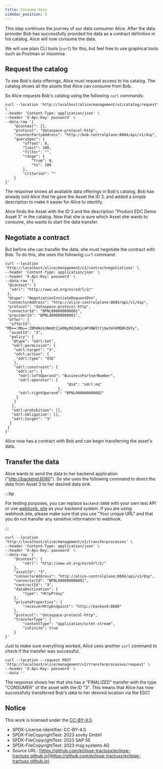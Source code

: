 ```yaml
---
title: Consume data
sidebar_position: 3
---
```


This step continues the journey of our data consumer Alice. After the data provider Bob has successfully provided his data as a contract definition in his catalog. Alice will now consume the data.

We will use plain CLI tools (`curl`) for this, but feel free to use graphical tools such as Postman or Insomnia.

## Request the catalog

To see Bob's data offerings, Alice must request access to his catalog. The catalog shows all the assets that Alice can consume from Bob.

So Alice requests Bob's catalog using the following `curl` commands:

```shell
curl --location 'http://localhost/alice/management/v2/catalog/request' \
--header 'Content-Type: application/json' \
--header 'X-Api-Key: password' \
--data-raw '{
    "@context": {},
    "protocol": "dataspace-protocol-http",
    "counterPartyAddress": "http://bob-controlplane:8084/api/v1/dsp",
    "querySpec": {
        "offset": 0,
        "limit": 100,
        "filter": "",
        "range": {
            "from": 0,
            "to": 100
        },
        "criterion": ""
    }
}'
```

The response shows all available data offerings in Bob's catalog. Bob has already told Alice that he gave the Asset the ID 3, and added a simple description to make it easier for Alice to identify.

Alice finds the Asset with the ID 3 and the description "Product EDC Demo Asset 3" in the catalog. Now that she is sure which Asset she wants to consume, she wants to start the data transfer.

## Negotiate a contract

But before she can transfer the data, she must negotiate the contract with Bob. To do this, she uses the following `curl` command:

```shell
curl --location 'http://localhost/alice/management/v2/contractnegotiations' \
--header 'Content-Type: application/json' \
--header 'X-Api-Key: password' \
--data-raw '{
 "@context": {
  "odrl": "http://www.w3.org/ns/odrl/2/"
 },
 "@type": "NegotiationInitiateRequestDto",
 "connectorAddress": "http://alice-controlplane:8084/api/v1/dsp",
 "protocol": "dataspace-protocol-http",
 "connectorId": "BPNL000000000001",
 "providerId": "BPNL000000000001",
 "offer": {
  "offerId": "MQ==:MQ==:ZDM4Nzk3NmUtZjA0Ny00ZmNjLWFhNWItYjQwYmVkMDBhZGYy",
  "assetId": "3",
  "policy": {
   "@type": "odrl:Set",
   "odrl:permission": {
    "odrl:target": "3",
    "odrl:action": {
     "odrl:type": "USE"
    },
    "odrl:constraint": {
     "odrl:or": {
      "odrl:leftOperand": "BusinessPartnerNumber",
      "odrl:operator": {
                            "@id": "odrl:eq"
                        },
      "odrl:rightOperand": "BPNL000000000002"
     }
    }
   },
   "odrl:prohibition": [],
   "odrl:obligation": [],
   "odrl:target": "3"
  }
 }
}'
```

Alice now has a contract with Bob and can begin transferring the asset's data.

## Transfer the data

Alice wants to send the data to her backend application ("<http://backend:8080>"). So she uses the following command to direct the data from Asset 3 to her desired data sink.

:::tip

For testing purposes, you can replace `backend:8080` with your own test API or use [webhook. site](https://webhook.site/) as your backend system. If you are using webhook.site, please make sure that you use "Your unique URL" and that you do not transfer any sensitive information to webhook.

:::

```shell
curl --location 'http://localhost/alice/management/v2/transferprocesses' \
--header 'Content-Type: application/json' \
--header 'X-Api-Key: password' \
--data-raw '{
    "@context": {
        "odrl": "http://www.w3.org/ns/odrl/2/"
    },
    "assetId": "3",
    "connectorAddress": "http://alice-controlplane:8084/api/v1/dsp",
    "connectorId": "BPNL000000000001",
    "contractId": "3",
    "dataDestination": {
        "type": "HttpProxy"
    },
    "privateProperties": {
        "receiverHttpEndpoint": "http://backend:8080"
    },
    "protocol": "dataspace-protocol-http",
    "transferType": {
        "contentType": "application/octet-stream",
        "isFinite": true
    }
}'
```

Just to make sure everything worked, Alice uses another `curl` command to check if the transfer was successful.

```shell
curl --location --request POST 'http://localhost/alice/management/v2/transferprocesses/request' \
--header 'X-Api-Key: password' \
--data ''
```

The response shows her that she has a "FINALIZED" transfer with the type "CONSUMER" of the asset with the ID "3". This means that Alice has now successfully transferred Bob's data to her desired location via the EDC!

## Notice

This work is licensed under the [CC-BY-4.0](https://creativecommons.org/licenses/by/4.0/legalcode).

- SPDX-License-Identifier: CC-BY-4.0
- SPDX-FileCopyrightText: 2023 sovity GmbH
- SPDX-FileCopyrightText: 2023 SAP SE
- SPDX-FileCopyrightText: 2023 msg systems AG
- Source URL: [https://github.com/eclipse-tractusx/eclipse-tractusx.github.io](https://github.com/eclipse-tractusx/eclipse-tractusx.github.io)

